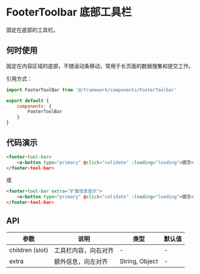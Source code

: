 # FooterToolbar 底部工具栏

固定在底部的工具栏。



## 何时使用

固定在内容区域的底部，不随滚动条移动，常用于长页面的数据搜集和提交工作。



引用方式：

```javascript
import FooterToolBar from '@/framework/components/FooterToolbar'

export default {
    components: {
        FooterToolBar
    }
}
```



## 代码演示

```html
<footer-tool-bar>
    <a-button type="primary" @click="validate" :loading="loading">提交</a-button>
</footer-tool-bar>
```
或
```html
<footer-tool-bar extra="扩展信息提示">
    <a-button type="primary" @click="validate" :loading="loading">提交</a-button>
</footer-tool-bar>
```


## API

参数 | 说明 | 类型 | 默认值
----|------|-----|------
children (slot) | 工具栏内容，向右对齐 | - | -
extra | 额外信息，向左对齐 | String, Object | -

